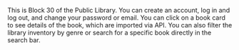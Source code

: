 This is Block 30 of the Public Library. 
You can create an account, log in and log out, and change your password or email. 
You can click on a book card to see details of the book, which are imported via API. 
You can also filter the library inventory by genre or search for a specific book directly in the search bar.
